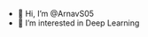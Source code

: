 - 👋 Hi, I’m @ArnavS05
- 👀 I’m interested in Deep Learning

<!---
ArnavS05/ArnavS05 is a ✨ special ✨ repository because its `README.md` (this file) appears on your GitHub profile.
You can click the Preview link to take a look at your changes.
--->
